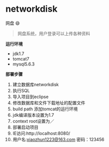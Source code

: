 # networkdisk
网盘 :smile:

> 网盘系统，用户登录可以上传各种资料

**运行环境**
- jdk1.7
- tomcat7
- mysql5.6.3

**部署步骤**

1. 建立数据库networkdisk
2. 执行SQL
3. 导入项目到eclipse
4. 修改数据库和文件下载地址的配置文件
5. build path 添加tomcat的运行环境
6. jdk编译版本设置为1.7
7. context root设置为／
8. 部署启动项目
9. IE访问:http://localhost:8080/
10. 用户名:xiaozhun1223@163.com 密码：123456


